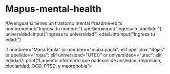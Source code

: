 # Mapus-mental-health
#Averiguar si tienes un trastorno mental
#readme-edits
nombre=input("Ingresa tu nombre:")
apellido=input("Ingresa tu apellido:")
universidad=input("Ingresa tu universidad")
edad=int(input("Ingresa tu edad:")

if nombre=="Maria Paula" or nombre=="maria paula":
  elif apellido= "Rojas" or apellido=="rojas":
    elif universidad="UTEC" or universidad=="utec":
      elif edad=17:
        print("Lamento informarte que padeces de ansiedad, depresión, bipolaridad, OCD, PTSD, y maorphobia")
